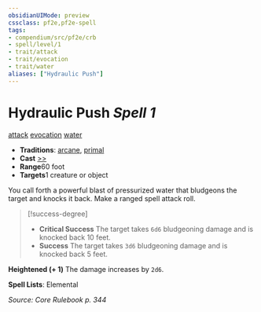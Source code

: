 ```yaml
---
obsidianUIMode: preview
cssclass: pf2e,pf2e-spell
tags:
- compendium/src/pf2e/crb
- spell/level/1
- trait/attack
- trait/evocation
- trait/water
aliases: ["Hydraulic Push"]
---
```

# Hydraulic Push *Spell 1*   
[attack](/rules/traits/attack.md)  [evocation](/rules/traits/evocation.md)  [water](/rules/traits/water.md)  

- **Traditions**: [arcane](/rules/traits/arcane.md), [primal](/rules/traits/primal.md)
- **Cast** [>>](/rules/core-rulebook/chapter-9-playing-the-game.md#Actions "Two-Action") 
- **Range**60 foot
- **Targets**1 creature or object

You call forth a powerful blast of pressurized water that bludgeons the target and knocks it back. Make a ranged spell attack roll.

> [!success-degree] 
> - **Critical Success** The target takes `6d6` bludgeoning damage and is knocked back 10 feet.
> - **Success** The target takes `3d6` bludgeoning damage and is knocked back 5 feet.

**Heightened (+ 1)** The damage increases by `2d6`.

**Spell Lists**: Elemental

*Source: Core Rulebook p. 344*